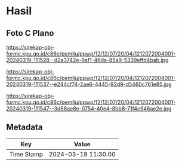 # Hasil

## Foto C Plano

https://sirekap-obj-formc.kpu.go.id/c86c/pemilu/ppwp/12/12/07/20/04/1212072004001-20240319-111528--d2a3742e-9af1-46da-85a9-5339effd4bab.jpg

https://sirekap-obj-formc.kpu.go.id/c86c/pemilu/ppwp/12/12/07/20/04/1212072004001-20240319-111537--e244cf74-2ae6-4445-92d9-d5460c761e85.jpg

https://sirekap-obj-formc.kpu.go.id/c86c/pemilu/ppwp/12/12/07/20/04/1212072004001-20240319-111547--3d88ae8e-0754-40e4-8bb8-71f4c946ae2e.jpg


## Metadata

| Key        | Value               |
| ---------- | ------------------- |
| Time Stamp | 2024-03-19 11:30:00 |



